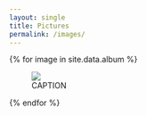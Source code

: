 ```yaml
---
layout: single
title: Pictures
permalink: /images/
---
```


{% for image in site.data.album %}
  <figure>
    <a href="/assets/images/{{ image }}">
      <img src="/assets/images/{{ image }}" />
    </a>
    <figcaption>CAPTION</figcaption>
  </figure>
{% endfor %}